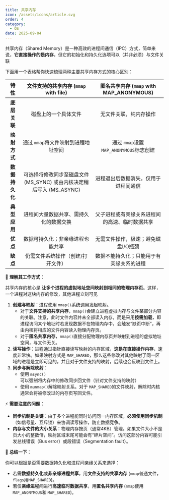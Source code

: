 ```yaml
---
title: 共享内存
icon: /assets/icons/article.svg
order: 4
category:
  - OS
date: 2025-09-04
---
```

共享内存（Shared Memory）是一种高效的进程间通信（IPC）方式，简单来说，**它直接操作的是内存**，但它的初始化和持久化选项可以（并非必须）与文件关联

下面用一个表格帮你快速梳理两种主要共享内存方式的核心区别：

|      特性      |            文件支持的共享内存 (`mmap` with file)             |    匿名共享内存 (`mmap` with MAP_ANONYMOUS)    |
| :------------: | :----------------------------------------------------------: | :--------------------------------------------: |
|  **底层关联**  |                     磁盘上的一个具体文件                     |             无文件关联，纯内存操作             |
|  **映射方式**  |             通过 `mmap`将文件映射到进程地址空间              |    通过 `mmap`设置 `MAP_ANONYMOUS`标志创建     |
| **数据持久化** | 可选择将修改同步至磁盘文件 (MS_SYNC) 或由内核决定稍后写入 (MS_ASYNC) |      进程退出后数据消失，仅用于进程间通信      |
|  **典型应用**  |            进程间大量数据共享、需持久化的数据交换            | 父子进程或有亲缘关系进程间的高速、临时数据共享 |
|    **优点**    |               数据可持久化；非亲缘进程也能共享               |      无需文件操作，极速；避免磁盘I/O瓶颈       |
|    **缺点**    |              仍需文件系统操作（创建/打开文件）               |    数据不能持久化；只能用于有亲缘关系的进程    |

🧠 **理解其工作方式**：

共享内存的核心是 **让多个进程的虚拟地址空间映射到相同的物理内存页**。这样，一个进程对这块内存的修改，其他进程立刻可见

1. **创建与映射**：进程使用 `mmap()`系统调用发起映射。
   - 对于**文件支持的共享内存**，`mmap()`会建立进程虚拟内存与文件某部分内容的关联。注意，此时文件内容并未全部读入内存，而是采用**按需加载**，即进程访问某个地址时若发现数据不在物理内存中，会触发“缺页中断”，再由内核将相应的文件内容读入物理内存页。
   - 对于**匿名共享内存**，`mmap()`直接分配物理内存页并映射到进程的虚拟地址空间，与文件无关。
2. **读写操作**：进程通过指针直接读写映射的内存区域，**这是在直接操作内存**，速度非常快。如果映射方式是 `MAP_SHARED`，那么这些修改对其他映射了同一区域的进程是立即可见的，并且对于文件支持的映射，后续也会反映到文件上。
3. **同步与解除映射**：
   - 使用 `msync()`可以强制将内存中的修改同步回文件（针对文件支持的映射）
   - 使用 `munmap()`解除映射关系。对于 `MAP_SHARED`的文件映射，解除时内核通常会将被修改过的内存页写回文件。

⚡ **需要注意的问题**：

- **同步机制是关键**：由于多个进程能同时访问同一内存区域，**必须使用同步机制**（如信号量、互斥锁）来协调读写操作，防止数据竞争。
- **内存与文件的大小关系**：物理内存按页（通常4KB）管理。如果文件大小不是页大小的整数倍，映射区域末尾可能会有“碎片空间”。访问这部分内容可能引发总线错误（Bus error）或段错误（Segmentation fault）。

💎 **总结一下**：

你可以根据是否需要数据持久化和进程间亲缘关系来选择：

- 若需**数据持久化**或**非亲缘进程共享**，用**文件支持的共享内存** (`mmap`普通文件，`flags`用`MAP_SHARED`)。
- 若仅**亲缘进程间**进行**高速临时数据共享**，用**匿名共享内存** (`mmap`使用 `MAP_ANONYMOUS`和 `MAP_SHARED`)。